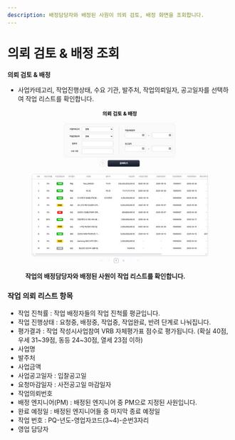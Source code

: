 ```yaml
---
description: 배정담당자와 배정된 사원이 의뢰 검토, 배정 화면을 조회합니다.
---
```


# 의뢰 검토 & 배정 조회

**의뢰 검토 & 배정**


* 사업카테고리, 작업진행상태, 수요 기관, 발주처, 작업의뢰일자, 공고일자를 선택하여 작업 리스트를 확인합니다.

<figure><img src="../.gitbook/assets/image (25).png" alt=""><figcaption><p><strong>작업의 배정담당자와 배정된 사원이 작업 리스트를 확인합니다.</strong></p></figcaption></figure>

### **작업 의뢰 리스트 항목**&#xD;

* 작업 진척률 : 작업 배정자들의 작업 진척률 평균입니다.
* 작업 진행상태 : 요청중, 배정중, 작업중, 작업완료, 반려 단계로 나눠집니다.
* 평가결과 : 작업 작성시사업참여 VRB 자체평가표 점수로 평가됩니다. (확실 40점, 우세 31\~39점, 동등 24\~30점, 열세 23점 이하)
* 사업명
* 발주처
* 사업금액
* 사업공고일자 : 입찰공고일
* 요청마감일자 : 사전공고일 마감일자
* 작업의뢰번호
* 배정 엔지니어(PM) : 배정된 엔지니어 중 PM으로 지정된 사원입니다.
* 완료 예정일 : 배정된 엔지니어들 중 마지막 종료 예정일
* 작업 번호 : PQ-년도-영업자코드(3\~4)-순번3자리
* 영업 담당자



